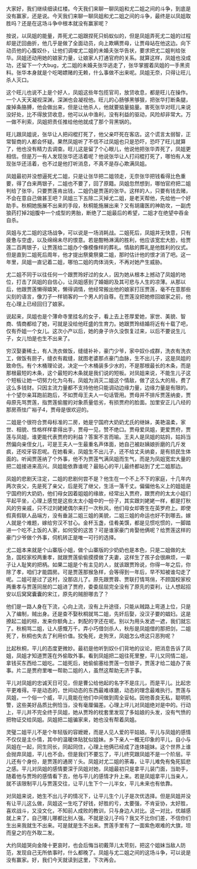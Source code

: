 
大家好，我们继续细读红楼。今天我们来聊一聊凤姐和尤二姐之间的斗争，到底是没有赢家，还是说。今天我们来聊一聊凤姐和尤二姐之间的斗争，最终是以凤姐取胜吗？还是在这场斗争中根本就没有赢家呢？

按说，以凤姐的能量，弄死尤二姐跟捏死只蚂蚁似的，但是凤姐弄死尤二姐的过程却是迂回曲折，他几乎是做了全面动员，向上欺瞒贾母，让贾母站在他这边。向下动员他的心腹奴仆，让他们调唆尤二姐的未婚夫张华告状，要求把尤二姐判给张华。凤姐还动用她的娘家力量，让娘家人打通官府的关系。就算这样，凤姐也没成功，还留下一个大bug，尤二姐的未婚夫张华逃走了，张华掌握着凤姐的一手黑资料。张华本身就是个吃喝嫖赌的无赖，什么事做不出来呢。凤姐无奈，只得让旺儿杀人灭口。

这个旺儿也说不上是个好人，凤姐这些年包揽官司，放贷收息，都是旺儿在操作。一个人天天凝视深渊，深渊也会凝视他。旺儿的心肠够黑够狠，把张华打断条腿，废掉条胳膊，他会做出来，但是让他杀人，他就要掂量掂量。害死张华对旺儿来说没好处，比不得放贷收息，他可以从中渔利，没有利益的驱动，风险却非常大。万一做不利索，凤姐把责任推给他他就成了那个背黑锅的。

旺儿跟凤姐说，张华让人把闷棍打死了，他父亲吓死在客店。这个谎言太弱智，正常智商的人都会怀疑。果然凤姐听了不信不过凤姐也只是恐吓，恐吓了旺儿就算了，他也没有精力去调查。旺儿这是留了个心眼儿，他说他把张华弄死了，凤姐更相信。但是万一有人发现张华还活着呢？他说张华让人打闷棍打死了，哪怕有人发现张华还活着，也不过是他打听消息，不真不是存心欺满凤姐。

凤姐最初并没想逼死尤二姐，只是让张华把二姐领走，无奈张华把钱看得比色重要，得了白来两银子，二姐也不要了，回了原籍。凤姐忽然想到，哪怕官府把二姐判给了张华，只要贾莲肯出钱，二姐仍是贾莲的张华。这样的人，只要有钱去赌，不会在意自己做甚王吧？凤姐三下五除二灭掉尤二姐，是老天帮他，先给他一个好助手。秋桐她施展不出来的手段，秋桐能施展出来？又有胡庸医的神助攻，一副虎狼药打掉2姐腹中一个成型的男胎，断绝了二姐最后的希望，二姐才在绝望中吞金自杀。

凤姐与尤二姐的这场战争，可以说是一场消耗战。二姐死后，凤姐并无快意，只有疲惫与空虚，以及绵绵未尽的恨意。若是酣畅淋漓的胜利，他应该宽宏大脸，给贾莲二百两银子，让贾莲给二姐办个像模像样的葬礼。情敌的葬礼是他胜利的仪式。但是直到二姐死后周年，他才提出祭奠祭奠二姐，那时估计他的恨才消了吧。这一年里，凤姐一直记着二姐，哪怕二姐的肉体消失，不再对她产生威胁。

尤二姐不同于以往任何一个跟贾玲好过的女人，因为她从根本上撼动了凤姐的地位，打击了凤姐的自信心，让凤姐感到了婚姻的及其可悲与人生的凉薄。从那以后，他跟贾莲懒得嬉笑，懒得调情，他经常搬出他的娘家打压贾莲，毫不在意那些尖刻的语言，像刀子一样销客的一个男人的自尊。在贾莲没把她修回娘家之前，他在心理上已经回归了娘家。

说起来，凤姐也是个薄命寺里挂名的女子，看上去上苍厚爱她，家世、美貌、智商、情商都给了她，可就是没给他旺盛的生育力。她跟贾玲结婚将近有十载了吧，仅有乔姐一个女儿。这次小产以后，她的身子许久没恢复过来，以后不要说生儿子，女儿怕是也生不出来了。

穷汉娶妻稀土，有人洗衣做饭，缝缝补补，豪门少爷，家中奴仆成群，洗衣有洗衣工，做饭有厨子，缝衣有裁缝，就图老婆那点豪门血脉，生不出儿子，这是凤姐的致命伤。有个木桶理论说，决定一个木桶装多少水的，不是那根最长的木条，而是那根最短的木条，这个最短的木条就是我们说的短板。对凤姐来说，不能生儿子这个短板让她一切努力化为乌有。凤姐为消灭二姐这个情敌，做了这么大的局，费了这么多钱财。只因主流力量都不支持他他只能调动边缘力量，边缘力量是有限的。十个望尔亲耳跑前跑后，不如贾母王夫人一句话管用。贾母并不排斥贾莲纳妾，贾母原先骂贾莲，指贾莲偷腥的对象质量低劣，有损贾府的脸面。加里安正儿八经的那房燕怯广裕子4，贾母是很欢迎的。

二姐是个很符合贾母标准的二房，她是宁国府大奶奶尤氏的继妹，美艳温柔，家世、相貌、性格样样拿得出手，贾母一见，赞不绝口。贾母爱凤姐，更爱贾府，贾莲与凤姐，谁更能代表贾府的利益？答案不言而喻。王夫人是凤姐的姑妈，姑妈当然偏向亲侄女儿，可是王夫人一生最重名声体面，她自己被赵姨娘折磨的几斤发疯，还咬牙容忍呢。在她看来，凤姐生不出儿子，还不给丈夫纳妾，是有损民生体面的。听闻贾莲纳了个外事，他不为贾莲气满凤姐而生气，而是为凤姐宽宏大量的把二姐接进来高兴。凤姐能依靠谁呢？最贴心的平儿最终都站到了尤二姐那边。

凤姐的悲剧天注定，二姐的悲剧何尝不是？他生在一个不上不下的家庭，十几年内两次丧父，先是死了亲父，后是死了继父，生活一落千丈。偏偏他名义上的姐姐是宁国府的大奶奶，他们母女因着姐姐的缘故，经常出入贾府，跟贾府的太太小姐们平起平坐，心理上感觉是这些太太小姐中的一份子，其实跟刘姥姥一样，都是打秋风的穷亲戚，只不过刘姥姥偶尔来打一次秋风，他们母女却寄生在英罗府上。即使假真假联人品端方，没有垂涎二姐三姐的美貌，二姐三姐的命运也好不到哪去。嫁人就是个难题，嫁给穷汉不甘心。金杯玉盏，佳肴美馔，都是见惯吃惯的，一脚踏进一个吃不上饭的人家，如何受的这苦？可是谁家豪门肯娶他俩呢？给贾莲这样的豪门少爷做个外事，伺机转正是唯一可行的选择。

尤二姐本来就是个山寨版小姐，做个山寨版的少奶奶也是本色，只是二姐做的太急，国校家校两重孝，就跟贾莲偷偷摸摸做了夫妻，这样生了孩子会很麻烦，一辈子让人耻笑的把柄。如果二姐是个有主见的人，就该跟贾玲说，你得一年之后，你除了孝，咱们才能圆房。可是贾莲那猴急样，会等得到一年后，早不知被谁勾走了呢。二姐可是过了这村，没那店儿了。原先跟贾蓉、贾联打情骂俏，不顾国校家校两重孝与贾莲同居的二姐进了贾府，委委屈屈完全没有了原先的耍利，让人想起招安以后窝窝囊囊的宋江，原先的贼胆哪去了？

他们是一路人身在下流，心向上流，没有上升途径，只能从贼路上弯道上位，只是入了编制，贼出身。还是查不娶秋桐就骂二姐，先奸后娶，没汉子要的娼妇。这是撩起二姐的棕，发来你额角上，刺配的字还在呢。别以为用头发遮一遮，我们就忘了。秋桐骂二姐，让人感慨万千。弄小巧借剑杀人，秋彤是凤姐借的那把剑，二姐死了，秋桐也失去了利用价值。狡兔死，走狗烹，凤姐怎么喷这只恶狗呢？

比起秋桐，平儿的态度更微妙。最初是他听到奴仆们背地的议论，把消息告诉了凤姐，凤姐才知道贾莲在外偷取外事。看到凤姐把二姐往死里整，平儿又同情二姐，拿钱买东西给二姐吃。二姐死后，她偷偷塞给贾莲一包银子，贾莲才给二姐办了丧事。片二是贾府里唯一帮助二姐的人，虽然这帮助无济于事。

平儿对凤姐的忠诚天日可见，但是曹公给他起的名字不是庄儿，而是平儿。比起忠平更难得。平是动态的，世间动态的东西最难琢磨，动态的理念最难执行。贾莲与凤姐，一个俗一个威，平儿竟能在他们中间做到周全妥帖。因他善良无私，聪明机警，这些美好品质比例恰当，没有毫厘偏差。心理上坪儿对凤姐绝对是中的。行动上，平儿并不完全终于凤姐，她从贾玲的枕套里发现了多姑娘的头发，没有气愤的把物证交给凤姐。凤姐把二姐骗家来，她也没有帮着凤姐。

灵璧二姐平儿不是个年轻版的容嬷嬷，而是人见人爱的平姑娘。平儿与凤姐的感情不仅仅是主仆情，其中的温暖体贴犹似姐妹。乡下亲人一概无印象的平儿，自小与凤姐在一起，同生同长，同起同住，心理上他俩已经成了连体姐妹。这个世界上谁会抛弃凤姐，平儿也不会。但是我们不要忘了，平儿终究跟凤姐不是一个阶层。平儿还有个身份，是贾莲的通房丫头。凤姐对尤二姐的荼毒，让平儿难免有兔死狐悲之感。平儿对凤姐的感情要深于凤姐对她，凤姐最初只是拿平儿装门面，当助手，随着他与贾玲的感情看下去，他与平儿的感情才升上来。若是凤姐拿平儿当亲人，就不该限制平儿与贾莲交往，让平儿生下个一儿半女，平儿未来也有依靠。

对凤姐来说，她生不出儿子的情况下，让平儿生个儿子是次优选择。但是凤姐并没有让平儿这么做，凤姐这一生吃了好钱，好胜的亏，太要强，不肯妥协，太好胜，喜欢战斗，又没文化，不知前人成败的教训，只与身边人对比。这一对比，优越感就上来了，自己哪儿哪都比别人强。不就是没儿子吗？我又不比你们差，不信你们生出来我就生不出来。可是就是生不出来。贾莲手里有了一面紫色艰难的大旗，坦而皇之的在外取二发。

大约凤姐哭向金陵十更哀时，也会后悔当初戴萍儿太苛刻，把这个姐妹当敌人防范，发现自己无所依事时，什么都晚了。凤姐与尤二姐之间的这场斗争，可以说是没有赢家。好，我们今天就读到这里，下次再会。



